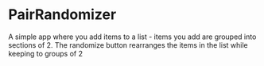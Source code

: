 # PairRandomizer
A simple app where you add items to a list - items you add are grouped into sections of 2. The randomize button rearranges the items in the list while keeping to groups of 2
